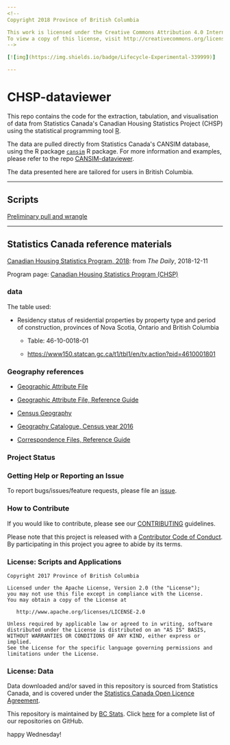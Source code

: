 ```yaml
---
<!--
Copyright 2018 Province of British Columbia

This work is licensed under the Creative Commons Attribution 4.0 International License.
To view a copy of this license, visit http://creativecommons.org/licenses/by/4.0/.
-->

[![img](https://img.shields.io/badge/Lifecycle-Experimental-339999)]

---
```


# CHSP-dataviewer

This repo contains the code for the extraction, tabulation, and visualisation of data from Statistics Canada's Canadian Housing Statistics Project (CHSP) using the statistical programming tool [R](https://cran.r-project.org/).


The data are pulled directly from Statistics Canada's CANSIM database, using the R package [`cansim`](https://github.com/mountainMath/cansim) R package. For more information and examples, please refer to the repo [CANSIM-dataviewer](https://github.com/bcgov/CANSIM-dataviewer).

The data presented here are tailored for users in British Columbia.

---

## Scripts

[Preliminary pull and wrangle](scr/housing_residency_status.Rmd)


---

## Statistics Canada reference materials

[Canadian Housing Statistics Program, 2018](https://www150.statcan.gc.ca/n1/daily-quotidien/181211/dq181211b-eng.htm): from _The Daily_, 2018-12-11

Program page: [Canadian Housing Statistics Program (CHSP)](http://www23.statcan.gc.ca/imdb/p2SV.pl?Function=getSurvey&SDDS=5257)


### data

The table used:

* Residency status of residential properties by property type and period of construction, provinces of Nova Scotia, Ontario and British Columbia

  - Table: 46-10-0018-01 
  
  - https://www150.statcan.gc.ca/t1/tbl1/en/tv.action?pid=4610001801


### Geography references

* [Geographic Attribute File](https://www150.statcan.gc.ca/n1/en/catalogue/92-151-X)

* [Geographic Attribute File, Reference Guide](https://www150.statcan.gc.ca/n1/pub/92-151-g/92-151-g2016001-eng.htm)

* [Census Geography](https://www12.statcan.gc.ca/census-recensement/2016/geo/index-eng.cfm)

* [Geography Catalogue, Census year 2016](https://www150.statcan.gc.ca/n1/pub/92-196-x/92-196-x2016001-eng.htm)

* [Correspondence Files, Reference Guide](https://www150.statcan.gc.ca/n1/pub/92-156-g/92-156-g2016001-eng.htm)





### Project Status

### Getting Help or Reporting an Issue

To report bugs/issues/feature requests, please file an [issue](https://github.com/bcgov/%3Crepo-name%3E/issues/).

### How to Contribute

If you would like to contribute, please see our [CONTRIBUTING](CONTRIBUTING.md) guidelines.

Please note that this project is released with a [Contributor Code of Conduct](CODE_OF_CONDUCT.md). By participating in this project you agree to abide by its terms.

### License: Scripts and Applications

    Copyright 2017 Province of British Columbia

    Licensed under the Apache License, Version 2.0 (the "License");
    you may not use this file except in compliance with the License.
    You may obtain a copy of the License at 

       http://www.apache.org/licenses/LICENSE-2.0

    Unless required by applicable law or agreed to in writing, software
    distributed under the License is distributed on an "AS IS" BASIS,
    WITHOUT WARRANTIES OR CONDITIONS OF ANY KIND, either express or implied.
    See the License for the specific language governing permissions and
    limitations under the License.

### License: Data

Data downloaded and/or saved in this repository is sourced from Statistics Canada, and is covered under the [Statistics Canada Open Licence Agreement](http://www.statcan.gc.ca/eng/reference/licence).



This repository is maintained by [BC Stats](http://www.bcstats.gov.bc.ca). Click [here](https://github.com/bcgov/BCStats) for a complete list of our repositories on GitHub.


happy Wednesday!
